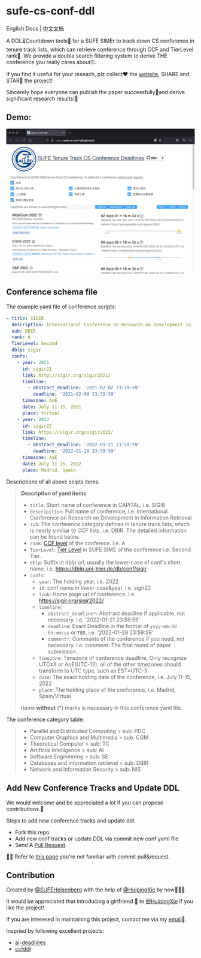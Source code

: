 # sufe-cs-conf-ddl

English Docs | [中文文档](./README.zh-CN.md)

A DDL⏳Countdown tools🔧 for a SUFE SIMEr to track down CS conference in tenure track lists,
which can retrieve conference through CCF and TierLevel rank🎰. 
We provide a double search filtering system to derive THE conference you really cares about⏰.

If you find it useful for your reseach, plz collect❤️ the [website](https://sufe-cs-conf-ddl.github.io/), SHARE and STAR🌟 the project!

Sincerely hope everyone can publish the paper successfully🎉and derive significant research results!🍾
## Demo:

[![Demo Preview](.conf_list/screenshot.png)](https://github.com/SUFE-CS-CONF-DDL/sufe-cs-conf-ddl/blob/main/.conf_list/screenshot.png)


## Conference schema file
The example yaml file of conference scripts: 

```yaml
- title: SIGIR
  description: International Conference on Research on Development in Information Retrieval
  sub: DBIR
  rank: A
  TierLevel: Second
  dblp: sigir
  confs:
    - year: 2021
      id: sigir21
      link: http://sigir.org/sigir2021/
      timeline:
        - abstract_deadline: '2021-02-02 23:59:59'
          deadline: '2021-02-09 23:59:59'
      timezone: AoE
      date: July 11-15, 2021
      place: Virtual
    - year: 2022
      id: sigir22
      link: https://sigir.org/sigir2022/
      timeline:
        - abstract_deadline: '2022-01-21 23:59:59'
          deadline: '2022-01-28 23:59:59'
      timezone: AoE
      date: July 11-15, 2022
      place: Madrid, Spain
```
Descriptions of all above scipts items.

> **Description of yaml items**
>
> - `title`: Short name of conference in CAPITAL, i.e. SIGIR
> - `descripition`: Full name of conference, i.e. International Conference on Research on Development in Information Retrieval
> - `sub`: The conference category defines in tenure track lists, which is nearly similiar to CCF lists. i.e. DBIR. The detailed information can be found below.
> - `rank`: [CCF level](https://www.ccf.org.cn/c/2019-04-25/663625.shtml) of the conferece. i.e. A
> - `TierLevel`: [Tier Level](https://github.com/SUFE-CS-CONF-DDL/sufe-cs-conf-ddl/blob/main/.conf_list/SIME_tenure_CCF.xlsx) in SUFE SIME of the conference i.e. Second Tier.
> - `dblp`: Suffix in dblp url, usually the lower-case of conf's short name. i.e. https://dblp.uni-trier.de/db/conf/sigir
> - `confs`:
>   - `year`: The holding year, i.e. 2022
>   - `id`: conf name in lower-case&year, i.e. sigir22
>   - `link`: Home page url of conference. i.e. https://sigir.org/sigir2022/
>   - `timeline`:
>     - `abstract_deadline*`: Abstract deadline if applicable, not necessary. i.e. '2022-01-21 23:59:59'
>     - `deadline`: Exact Deadline in the format of `yyyy-mm-dd hh:mm:ss` or `TBD`, i.e. '2022-01-28 23:59:59'
>     - `comment*`: Comments of the conference if you need, not necessary. i.e. comment: The final round of paper submission.
>   - `timezone`: Timezone of conference deadline. Only recognize UTC±X or AoE(UTC-12), all of the other timezones should transform to UTC type, such as EST=UTC-5.
>   - `date`: The exact holding date of the conference, i.e. July 11-15, 2022
>   - `place`: The holding place of the conference, i.e. Madrid, Spain/Virtual
>
> Items **without** (*) marks is necessary in this conference yaml file.

The conference category table:
> - Parallel and Distributed Computing
    >   sub: PDC
> - Computer Graphics and Multimedia
    >   sub: CGM
> - Theoretical Computer
    >   sub: TC
> - Artificial Intelligence
    >   sub: AI
> - Software Engineering
    >   sub: SE
> -  Databases and information retrieval
    >   sub: DBIR
> - Network and Information Security
    >   sub: NIS


## Add New Conference Tracks and Update DDL
We would welcome and be appreciated a lot if you can propose contributions.🤟

Steps to add new conference tracks and update ddl:
- Fork this repo.
- Add new conf tracks or update DDL via commit new conf yaml file
- Send A [Pull Request](https://github.com/SUFE-CS-CONF-DDL/sufe-cs-conf-ddl/pulls).

👨‍🏫 Refer to [this page](https://chinese.freecodecamp.org/news/how-to-make-your-first-pull-request-on-github/) 
 you're not familiar with commit pull&request. 

## Contribution
Created by  [@SUFEHeisenberg](https://github.com/SUFEHeisenberg) with the help of [@HuipingXie](https://github.com/HuipingXie) by now👨🏻‍💻.

It would be appreciated that introducing a girlfriend 👧 to [@HuipingXie](https://github.com/HuipingXie) if you like the project!

If you are interesed in maintaining this project, contact me via my [email](mailto:wangziyuan@163.sufe.edu.cn)👏.

Inspried by following excellent projects: 
- [ai-deadlines](https://aideadlin.es/)
- [ccfddl](https://ccfddl.github.io/)